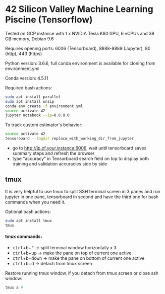 # 42 Silicon Valley Machine Learning Piscine (Tensorflow)

Tested on GCP instance with 1 x NVIDIA Tesla K80 GPU, 6 vCPUs and 39 GB memory, Debian 9.6

Requires opening ports: 6006 (Tensorboard), 8888-8889 (Jupyter), 80 (http), 443 (https)

Python version: 3.6.6, full conda environment is available for cloning from environment.yml

Conda version: 4.5.11

Required bash actions:
```sh
sudo apt install parallel
sudo apt install unzip
conda env create -f environment.yml
source activate 42
jupyter notebook --ip=0.0.0.0
```

To track custom estimator's behavior:

```sh
source activate 42
tensorboard --logdir replace_with_working_dir_from_jupyter
```

* go to http://ip.of.your.instance:6006, wait until tensorboard saves summary steps and refresh the browser
* type "accuracy" in Tensorboard search field on top to display both training and validation accuracies side by side


## tmux

It is very helpful to use tmux to split SSH terminal screen in 3 panes and run jupyter in one pane, tensorboard in second and have the third one for bash commands when you need it.

Optional bash actions:
```sh
sudo apt install tmux
tmux
```

#### tmux commands:

* <kbd>ctrl</kbd>+<kbd>b</kbd>+<kbd>"</kbd> -> split terminal window horizontally x 3
* <kbd>ctrl</kbd>+<kbd>b</kbd>+<kbd>up</kbd> -> make the pane on top of current one active
* <kbd>ctrl</kbd>+<kbd>b</kbd>+<kbd>down</kbd> -> make the pane on bottom of current one active
* <kbd>ctrl</kbd>+<kbd>b</kbd>+<kbd>d</kbd> -> detach from tmux screen

Restore running tmux window, if you detach from tmux screen or close ssh window:
```sh
tmux a #
```

